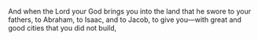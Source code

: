 And when the Lord your God brings you into the land that he swore to your fathers, to Abraham, to Isaac, and to Jacob, to give you—with great and good cities that you did not build,
